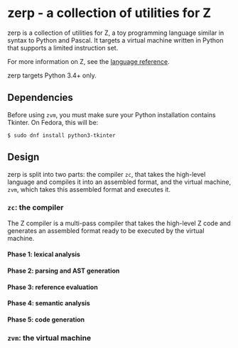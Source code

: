 # zerp - a collection of utilities for Z

zerp is a collection of utilities for Z, a toy programming language similar in
syntax to Python and Pascal. It targets a virtual machine written in Python
that supports a limited instruction set.

For more information on Z, see the [language reference](Z.md).

zerp targets Python 3.4+ only.

## Dependencies

Before using `zvm`, you must make sure your Python installation contains Tkinter. On Fedora,
this will be:

```
$ sudo dnf install python3-tkinter
```

## Design

zerp is split into two parts: the compiler `zc`, that takes the high-level language
and compiles it into an assembled format, and the virtual machine, `zvm`, which takes
this assembled format and executes it.

### `zc`: the compiler

The Z compiler is a multi-pass compiler that takes the high-level Z code and generates
an assembled format ready to be executed by the virtual machine.

#### Phase 1: lexical analysis

#### Phase 2: parsing and AST generation

#### Phase 3: reference evaluation 

#### Phase 4: semantic analysis

#### Phase 5: code generation

### `zvm`: the virtual machine
